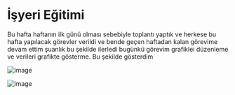 # İşyeri Eğitimi

Bu hafta haftanın ilk günü olması sebebiyle toplantı yaptık ve herkese bu hafta yapılacak görevler verildi ve bende geçen haftadan kalan görevime devam ettim şuanlık bu şekilde ilerledi bugünkü görevim grafiklei düzenleme ve verileri grafikte gösterme. 
Bu şekilde gösterdim

![image](https://user-images.githubusercontent.com/65457096/226278878-fad90ecf-03f3-4cde-b20c-a9bd564d580d.png)

![image](https://user-images.githubusercontent.com/65457096/226278912-d14b795a-925c-4e51-b2e4-f8f12ca2f6ae.png)


 	







 





